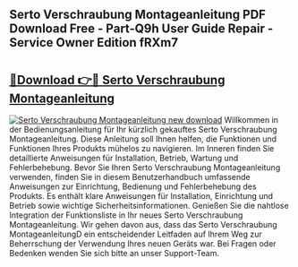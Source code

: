 ## Serto Verschraubung Montageanleitung PDF Download Free - Part-Q9h User Guide Repair - Service Owner Edition fRXm7

# <h2><a href="http://df6yq6o.blite.top/?on=Serto+Verschraubung+Montageanleitung">🔗Download 👉🔴 Serto Verschraubung Montageanleitung</a></h2>

[![Serto Verschraubung Montageanleitung new download](https://i.imgur.com/lujVjoI.png)](http://df6yq6o.blite.top/?on=Serto+Verschraubung+Montageanleitung)
Willkommen in der Bedienungsanleitung für Ihr kürzlich gekauftes Serto Verschraubung Montageanleitung. Diese Anleitung soll Ihnen helfen, die Funktionen und Funktionen Ihres Produkts mühelos zu navigieren. Im Inneren finden Sie detaillierte Anweisungen für Installation, Betrieb, Wartung und Fehlerbehebung. Bevor Sie Ihren Serto Verschraubung Montageanleitung verwenden, finden Sie in diesem Benutzerhandbuch umfassende Anweisungen zur Einrichtung, Bedienung und Fehlerbehebung des Produkts. Es enthält klare Anweisungen für Installation, Einrichtung und Betrieb sowie wichtige Sicherheitsinformationen. Genießen Sie die nahtlose Integration der Funktionsliste in Ihr neues Serto Verschraubung Montageanleitung. Wir gehen davon aus, dass das Serto Verschraubung MontageanleitungD ein entscheidender Leitfaden auf Ihrem Weg zur Beherrschung der Verwendung Ihres neuen Geräts war. Bei Fragen oder Bedenken wenden Sie sich bitte an unser Support-Team.
